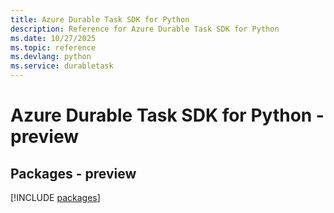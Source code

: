 ```yaml
---
title: Azure Durable Task SDK for Python
description: Reference for Azure Durable Task SDK for Python
ms.date: 10/27/2025
ms.topic: reference
ms.devlang: python
ms.service: durabletask
---
```

# Azure Durable Task SDK for Python - preview
## Packages - preview
[!INCLUDE [packages](durable-task-index.md)]